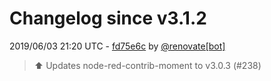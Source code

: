 # Changelog since v3.1.2

2019/06/03 21:20 UTC - [fd75e6c](https://github.com/hassio-addons/addon-node-red/commit/fd75e6c42d860733dd614c60c16fae54ec2d7d33) by [@renovate[bot]](https://github.com/apps/renovate)
> :arrow_up: Updates node-red-contrib-moment to v3.0.3 (#238) 

